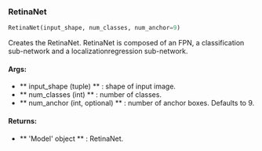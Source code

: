 

### RetinaNet
```python
RetinaNet(input_shape, num_classes, num_anchor=9)
```
Creates the RetinaNet. RetinaNet is composed of an FPN, a classification sub-network and a localizationregression sub-network.

#### Args:

* ** input_shape (tuple) ** :  shape of input image.
* ** num_classes (int) ** :  number of classes.
* ** num_anchor (int, optional) ** :  number of anchor boxes. Defaults to 9.

#### Returns:

* ** 'Model' object ** :  RetinaNet.